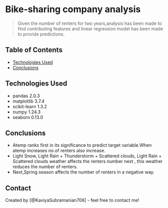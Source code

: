 # Bike-sharing company analysis
> Given the number of renters for two years,analysis has been made to find contributing features and linear regression model has been made to provide predictions.


## Table of Contents
* [Technologies Used](#technologies-used)
* [Conclusions](#conclusions)



## Technologies Used
- pandas 2.0.3
- matplotlib 3.7.4
- scikit-learn 1.3.2
- numpy 1.24.3
- seaborn 0.13.0

## Conclusions
- Atemp ranks first in its significance to predict target variable.When atemp increases no.of renters also increase.
- Light Snow, Light Rain + Thunderstorm + Scattered clouds, Light Rain + Scattered clouds weather affects the renters number next , this weather reduces the number of renters.
- Next,Spring season affects the number of renters in a negative way.


## Contact
Created by [@KaviyaSubramanian706] - feel free to contact me!


